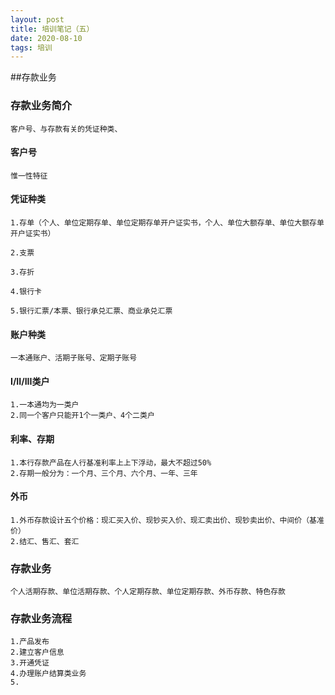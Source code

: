 ```yaml
---
layout: post
title: 培训笔记（五）
date: 2020-08-10
tags: 培训
---
```


##存款业务

### 存款业务简介
```
客户号、与存款有关的凭证种类、
```

#### 客户号
```
惟一性特征
```

#### 凭证种类
```
1.存单（个人、单位定期存单、单位定期存单开户证实书，个人、单位大额存单、单位大额存单开户证实书）

2.支票

3.存折

4.银行卡

5.银行汇票/本票、银行承兑汇票、商业承兑汇票
```

#### 账户种类
```
一本通账户、活期子账号、定期子账号
```

#### I/II/III类户
```
1.一本通均为一类户
2.同一个客户只能开1个一类户、4个二类户
```

#### 利率、存期
```
1.本行存款产品在人行基准利率上上下浮动，最大不超过50%
2.存期一般分为：一个月、三个月、六个月、一年、三年
```
#### 外币
```
1.外币存款设计五个价格：现汇买入价、现钞买入价、现汇卖出价、现钞卖出价、中间价（基准价）
2.结汇、售汇、套汇
```
### 存款业务

```
个人活期存款、单位活期存款、个人定期存款、单位定期存款、外币存款、特色存款
```


### 存款业务流程

```
1.产品发布
2.建立客户信息
3.开通凭证
4.办理账户结算类业务
5.
```
























































